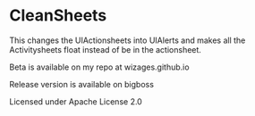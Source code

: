 # CleanSheets
This changes the UIActionsheets into UIAlerts and makes all the Activitysheets float instead of be in the actionsheet.

Beta is available on my repo at wizages.github.io

Release version is available on bigboss

Licensed under Apache License 2.0
